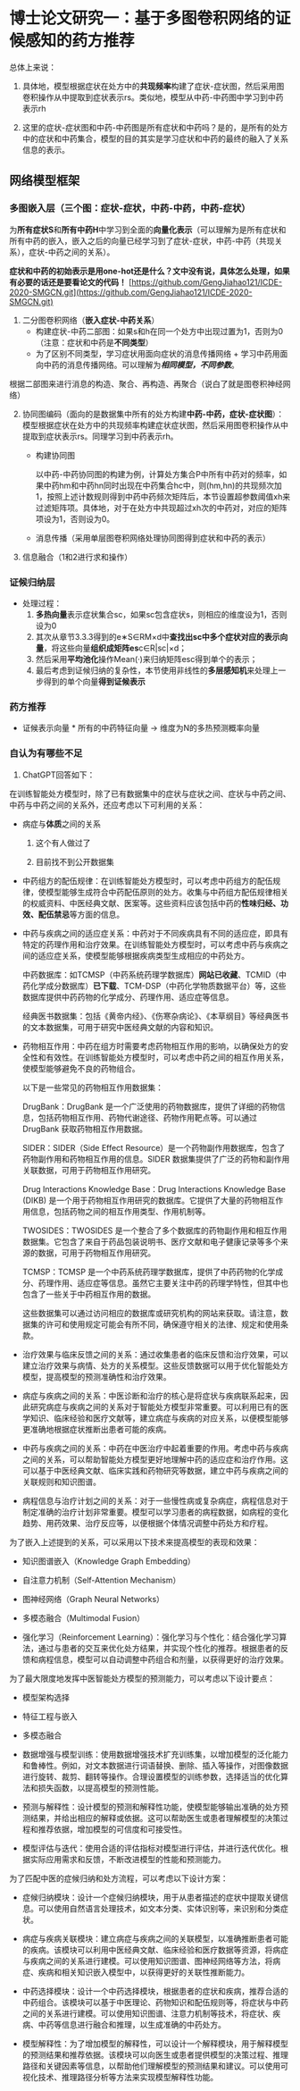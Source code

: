 # 博士论文研究一：基于多图卷积网络的证候感知的药方推荐
总体上来说：
1. 具体地，模型根据症状在处方中的**共现频率**构建了症状-症状图，然后采用图卷积操作从中提取到症状表示rs。类似地，模型从中药-中药图中学习到中药表示rh

2. 这里的症状-症状图和中药-中药图是所有症状和中药吗？是的，是所有的处方中的症状和中药集合，模型的目的其实是学习症状和中药的最终的融入了关系信息的表示。

## 网络模型框架

### **多图嵌入层**（三个图：症状-症状，中药-中药，中药-症状）

为**所有症状S**和**所有中药H**中学习到全面的**向量化表示**（可以理解为是所有症状和所有中药的嵌入，嵌入之后的向量已经学习到了症状-症状，中药-中药（共现关系），症状-中药之间的关系）。

**症状和中药的初始表示是用one-hot还是什么？文中没有说，具体怎么处理，如果有必要的话还是要看论文的代码！**
[https://github.com/GengJiahao121/ICDE-2020-SMGCN.git](https://github.com/GengJiahao121/ICDE-2020-SMGCN.git)

1. 二分图卷积网络（**嵌入症状-中药关系**）
   - 构建症状-中药二部图：如果s和h在同一个处方中出现过置为1，否则为0（注意：症状和中药是**不同类型**）
   -  为了区别不同类型，学习症状用面向症状的消息传播网络 + 学习中药用面向中药的消息传播网络。可以理解为***相同模型，不同参数***。

根据二部图来进行消息的构造、聚合、再构造、再聚合（说白了就是图卷积神经网络）

2. 协同图编码（面向的是数据集中所有的处方构建**中药-中药，症状-症状图**）：模型根据症状在处方中的共现频率构建症状症状图，然后采用图卷积操作从中提取到症状表示rs。同理学习到中药表示rh。
   - 构建协同图
        
        以中药-中药协同图的构建为例，计算处方集合P中所有中药对的频率，如果中药hm和中药hn同时出现在中药集合hc中，则(hm,hn)的共现频次加1，按照上述计数规则得到中药中药频次矩阵后，本节设置超参数阈值xh来过滤矩阵项。具体地，对于在处方中共现超过xh次的中药对，对应的矩阵项设为1，否则设为0。

   - 消息传播（采用单层图卷积网络处理协同图得到症状和中药的表示）

3. 信息融合（1和2进行求和操作）

### **证候归纳层**
- 处理过程：
  1. **多热向量**表示症状集合sc，如果sc包含症状s，则相应的维度设为1，否则设为0
  2. 其次从章节3.3.3得到的e∗S∈RM×d中**查找出sc中多个症状对应的表示向量**，将这些向量**组织成矩阵es**c∈R|sc|×d；
  3. 然后采用**平均池化**操作Mean(·)来归纳矩阵esc得到单个的表示；
  4. 最后考虑到证候归纳的复杂性，本节使用非线性的**多层感知机**来处理上一步得到的单个向量**得到证候表示**

### **药方推荐**

- 证候表示向量 \* 所有的中药特征向量 -\> 维度为N的多热预测概率向量

### 自认为有哪些不足

1. ChatGPT回答如下：

在训练智能处方模型时，除了已有数据集中的症状与症状之间、症状与中药之间、中药与中药之间的关系外，还应考虑以下可利用的关系：

- 病症与**体质**之间的关系

    1. 这个有人做过了

    2. 目前找不到公开数据集

- 中药组方的配伍规律：在训练智能处方模型时，可以考虑中药组方的配伍规律，使模型能够生成符合中药配伍原则的处方。收集与中药组方配伍规律相关的权威资料、中医经典文献、医案等。这些资料应该包括中药的**性味归经、功效、配伍禁忌**等方面的信息。

- 中药与疾病之间的适应症关系：中药对于不同疾病具有不同的适应症，即具有特定的药理作用和治疗效果。在训练智能处方模型时，可以考虑中药与疾病之间的适应症关系，使模型能够根据疾病类型生成相应的中药处方。

   中药数据库：如TCMSP（中药系统药理学数据库）**网站已收藏**、TCMID（中药化学成分数据库）**已下载**、TCM-DSP（中药化学物质数据平台）等，这些数据库提供中药药物的化学成分、药理作用、适应症等信息。

   经典医书数据集：包括《黄帝内经》、《伤寒杂病论》、《本草纲目》等经典医书的文本数据集，可用于研究中医经典文献的内容和知识。

- 药物相互作用：中药在组方时需要考虑药物相互作用的影响，以确保处方的安全性和有效性。在训练智能处方模型时，可以考虑中药之间的相互作用关系，使模型能够避免不良的药物组合。

   以下是一些常见的药物相互作用数据集：

   DrugBank：DrugBank 是一个广泛使用的药物数据库，提供了详细的药物信息，包括药物相互作用、药物代谢途径、药物作用靶点等。可以通过 DrugBank 获取药物相互作用数据。

   SIDER：SIDER（Side Effect Resource）是一个药物副作用数据库，包含了药物副作用和药物相互作用的信息。SIDER 数据集提供了广泛的药物和副作用关联数据，可用于药物相互作用研究。

   Drug Interactions Knowledge Base：Drug Interactions Knowledge Base (DIKB) 是一个用于药物相互作用研究的数据库。它提供了大量的药物相互作用信息，包括药物之间的相互作用类型、作用机制等。

   TWOSIDES：TWOSIDES 是一个整合了多个数据库的药物副作用和相互作用数据集。它包含了来自于药品包装说明书、医疗文献和电子健康记录等多个来源的数据，可用于药物相互作用研究。

   TCMSP：TCMSP 是一个中药系统药理学数据库，提供了中药药物的化学成分、药理作用、适应症等信息。虽然它主要关注中药的药理学特性，但其中也包含了一些关于中药相互作用的数据。

   这些数据集可以通过访问相应的数据库或研究机构的网站来获取。请注意，数据集的许可和使用规定可能会有所不同，确保遵守相关的法律、规定和使用条款。

- 治疗效果与临床反馈之间的关系：通过收集患者的临床反馈和治疗效果，可以建立治疗效果与病情、处方的关系模型。这些反馈数据可以用于优化智能处方模型，提高模型的预测准确性和治疗效果。

- 病症与疾病之间的关系：中医诊断和治疗的核心是将症状与疾病联系起来，因此研究病症与疾病之间的关系对于智能处方模型非常重要。可以利用已有的医学知识、临床经验和医疗文献等，建立病症与疾病的对应关系，以便模型能够更准确地根据症状推断出患者可能的疾病。

- 中药与疾病之间的关系：中药在中医治疗中起着重要的作用。考虑中药与疾病之间的关系，可以帮助智能处方模型更好地理解中药的适应症和治疗作用。这可以基于中医经典文献、临床实践和药物研究等数据，建立中药与疾病之间的关联规则和知识图谱。

- 病程信息与治疗计划之间的关系：对于一些慢性病或复杂病症，病程信息对于制定准确的治疗计划非常重要。模型可以学习患者的病程数据，如病程的变化趋势、用药效果、治疗反应等，以便根据个体情况调整中药处方和疗程。

为了嵌入上述提到的关系，可以采用以下技术来提高模型的表现和效果：

- 知识图谱嵌入（Knowledge Graph Embedding）

- 自注意力机制（Self-Attention Mechanism）

- 图神经网络（Graph Neural Networks）

- 多模态融合（Multimodal Fusion）

- 强化学习（Reinforcement Learning）：强化学习与个性化：结合强化学习算法，通过与患者的交互来优化处方结果，并实现个性化的推荐。根据患者的反馈和病程信息，模型可以自动调整中药组合和剂量，以获得更好的治疗效果。

为了最大限度地发挥中医智能处方模型的预测能力，可以考虑以下设计要点：

- 模型架构选择

- 特征工程与嵌入

- 多模态融合

- 数据增强与模型训练：使用数据增强技术扩充训练集，以增加模型的泛化能力和鲁棒性。例如，对文本数据进行词语替换、删除、插入等操作，对图像数据进行旋转、裁剪、翻转等操作。合理设置模型的训练参数，选择适当的优化算法和损失函数，以提高模型的预测性能。

- 预测与解释性：设计模型的预测和解释性功能，使模型能够输出准确的处方预测结果，并给出相应的解释或依据。这可以帮助医生或患者理解模型的决策过程和推荐依据，增加模型的可信度和可接受性。

- 模型评估与迭代：使用合适的评估指标对模型进行评估，并进行迭代优化。根据实际应用需求和反馈，不断改进模型的性能和预测能力。

为了匹配中医的症候归纳和处方流程，可以考虑以下设计方案：

- 症候归纳模块：设计一个症候归纳模块，用于从患者描述的症状中提取关键信息。可以使用自然语言处理技术，如文本分类、实体识别等，来识别和分类症状。

- 病症与疾病关联模块：建立病症与疾病之间的关联模型，以准确推断患者可能的疾病。该模块可以利用中医经典文献、临床经验和医疗数据等资源，将病症与疾病之间的关系进行建模。可以使用知识图谱、图神经网络等方法，将病症、疾病和相关知识嵌入模型中，以获得更好的关联性推断能力。

- 中药选择模块：设计一个中药选择模块，根据患者的症状和疾病，推荐合适的中药组合。该模块可以基于中医理论、药物知识和配伍规则等，将症状与中药之间的关系进行建模。可以使用知识图谱、注意力机制等技术，将症状、疾病、中药等信息进行融合和推理，以生成准确的中药处方。

- 模型解释性：为了增加模型的解释性，可以设计一个解释模块，用于解释模型的预测结果和推荐依据。该模块可以向医生或患者提供模型的决策过程、推理路径和关键因素等信息，以帮助他们理解模型的预测结果和建议。可以使用可视化技术、推理路径分析等方法来实现模型解释性功能。

















